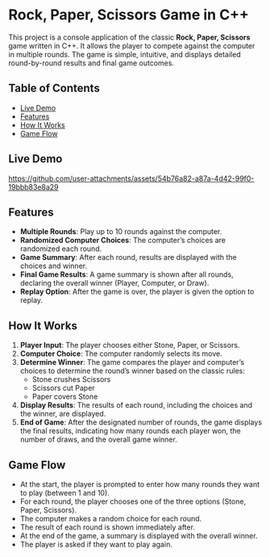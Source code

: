 # Rock, Paper, Scissors Game in C++

This project is a console application of the classic **Rock, Paper, Scissors** game written in C++. It allows the player to compete against the computer in multiple rounds. The game is simple, intuitive, and displays detailed round-by-round results and final game outcomes.

## Table of Contents
- [Live Demo](#Live-Demo)
- [Features](#features)
- [How It Works](#how-it-works)
- [Game Flow](#game-flow)
  
## Live Demo
https://github.com/user-attachments/assets/54b76a82-a87a-4d42-99f0-19bbb83e8a29

## Features
- **Multiple Rounds**: Play up to 10 rounds against the computer.
- **Randomized Computer Choices**: The computer’s choices are randomized each round.
- **Game Summary**: After each round, results are displayed with the choices and winner.
- **Final Game Results**: A game summary is shown after all rounds, declaring the overall winner (Player, Computer, or Draw).
- **Replay Option**: After the game is over, the player is given the option to replay.

## How It Works
1. **Player Input**: The player chooses either Stone, Paper, or Scissors.
2. **Computer Choice**: The computer randomly selects its move.
3. **Determine Winner**: The game compares the player and computer’s choices to determine the round’s winner based on the classic rules:
   - Stone crushes Scissors
   - Scissors cut Paper
   - Paper covers Stone
4. **Display Results**: The results of each round, including the choices and the winner, are displayed.
5. **End of Game**: After the designated number of rounds, the game displays the final results, indicating how many rounds each player won, the number of draws, and the overall game winner.

## Game Flow
- At the start, the player is prompted to enter how many rounds they want to play (between 1 and 10).
- For each round, the player chooses one of the three options (Stone, Paper, Scissors).
- The computer makes a random choice for each round.
- The result of each round is shown immediately after.
- At the end of the game, a summary is displayed with the overall winner.
- The player is asked if they want to play again.


